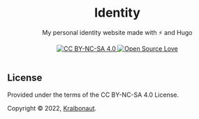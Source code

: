 <div align="center">
  <!-- <a href="https://github.com/posquit0/blog" title="My Identity"> -->
  <!--   <img alt="My Identity" src="http://crocodillon.com/images/blog/2015/asynchronous-callbacks-in-koa--twitter.png" width="240px" /> -->
  <!-- </a> -->
  <!-- <br /> -->
  <h1>Identity</h1>
</div>

<p align="center">
  My personal identity website made with &#x26a1 and Hugo
</p>

<div align="center">
  <a href="https://creativecommons.org/licenses/by-nc-sa/4.0/">
    <img alt="CC BY-NC-SA 4.0" src="https://img.shields.io/badge/License-CC%20BY--NC--SA%204.0-lightgrey.svg" />
  </a>
  <a href="https://github.com/ellerbrock/open-source-badge/">
    <img alt="Open Source Love" src="https://badges.frapsoft.com/os/v1/open-source.svg?v=103" />
  </a>
</div>

<br />


## License

Provided under the terms of the CC BY-NC-SA 4.0 License.

Copyright © 2022, [Kraibonaut](https://kraibonaut.github.io/identity/).
